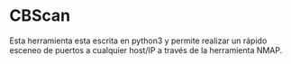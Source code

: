 # CBScan

Esta herramienta esta escrita en python3 y permite realizar un rápido esceneo de puertos a cualquier host/IP a través de la herramienta NMAP.

